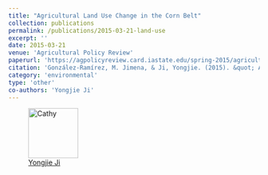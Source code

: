 ```yaml
---
title: "Agricultural Land Use Change in the Corn Belt"
collection: publications
permalink: /publications/2015-03-21-land-use
excerpt: ''
date: 2015-03-21
venue: 'Agricultural Policy Review'
paperurl: 'https://agpolicyreview.card.iastate.edu/spring-2015/agricultural-land-use-change-corn-belty'
citation: 'González-Ramírez, M. Jimena, & Ji, Yongjie. (2015). &quot; Agricultural Land Use Change in the Corn Belt .&quot; <i>Agricultural Policy Review</i>. 4(1).'
category: 'environmental'
type: 'other'
co-authors: 'Yongjie Ji'
---
```



<body>
<div class="image-container">
        <figure>
            <img src="/images/co-authors/yongjie_ji.png" alt="Cathy" width="100" height="auto">
            <figcaption><a href="https://www.card.iastate.edu/people/profile/?n=yongjie-ji" target="_blank">Yongjie Ji</a></figcaption>
        </figure>
        <!-- Add more images as needed -->
    </div>
</body>



